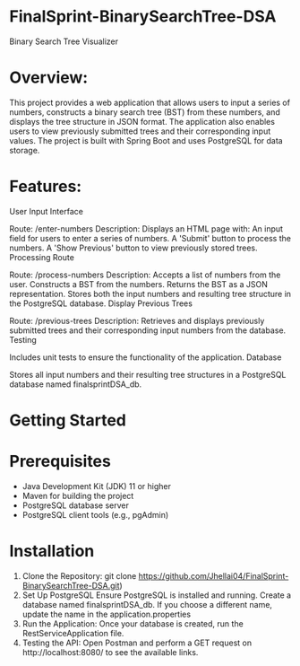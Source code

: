 # FinalSprint-BinarySearchTree-DSA

Binary Search Tree Visualizer

# Overview:
This project provides a web application that allows users to input a series of numbers, constructs a binary search tree (BST) from these numbers, and displays the tree structure in JSON format. The application also enables users to view previously submitted trees and their corresponding input values. The project is built with Spring Boot and uses PostgreSQL for data storage.

# Features:
User Input Interface

Route: /enter-numbers
Description: Displays an HTML page with:
An input field for users to enter a series of numbers.
A 'Submit' button to process the numbers.
A 'Show Previous' button to view previously stored trees.
Processing Route

Route: /process-numbers
Description:
Accepts a list of numbers from the user.
Constructs a BST from the numbers.
Returns the BST as a JSON representation.
Stores both the input numbers and resulting tree structure in the PostgreSQL database.
Display Previous Trees

Route: /previous-trees
Description:
Retrieves and displays previously submitted trees and their corresponding input numbers from the database.
Testing

Includes unit tests to ensure the functionality of the application.
Database

Stores all input numbers and their resulting tree structures in a PostgreSQL database named finalsprintDSA_db.

# Getting Started

# Prerequisites

- Java Development Kit (JDK) 11 or higher
- Maven for building the project
- PostgreSQL database server
- PostgreSQL client tools (e.g., pgAdmin)

# Installation

1. Clone the Repository:
   git clone https://github.com/Jhellai04/FinalSprint-BinarySearchTree-DSA.git)
2. Set Up PostgreSQL
   Ensure PostgreSQL is installed and running.
   Create a database named finalsprintDSA_db.
   If you choose a different name, update the name in the application.properties
3. Run the Application: Once your database is created, run the RestServiceApplication file.
4. Testing the API: Open Postman and perform a GET request on http://localhost:8080/ to see the available links.

